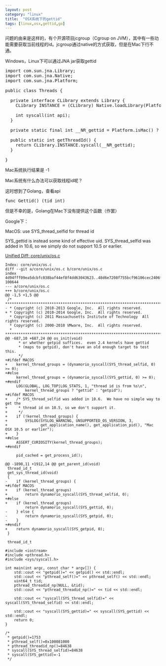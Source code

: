 ```yaml
---
layout: post
category: "linux"
title:  "OSX系统下的gettid"
tags: [linux,osx,gettid,go]
---
```


问题的由来是这样的，有个开源项目jcgroup（Cgroup on JVM），其中有一些功能需要获取当前线程的id。jcgroup通过native的方式获取，但是在Mac下行不通。

Windows，Linux下可以通过JNA jar获取gettid

<pre class="prettyPrint">
import com.sun.jna.Library;
import com.sun.jna.Native;
import com.sun.jna.Platform;

public class Threads {

  private interface CLibrary extends Library {
    CLibrary INSTANCE = (CLibrary) Native.loadLibrary(Platform.isWindows() ? "msvcrt" : "c", CLibrary.class);

    int syscall(int api);
  }

  private static final int __NR_gettid = Platform.isMac() ? 286 : (Platform.is64Bit() ? 186 : 224);

  public static int getThreadId() {
    return CLibrary.INSTANCE.syscall(__NR_gettid);
  }

}
</pre>

Mac系统执行结果是 -1

Mac系统有什么办法可以获取线程id呢？

这时想到了Golang，查看api

<pre class="prettyPrint">
func Gettid() (tid int)
</pre>

但是不幸的是，Golang在Mac下没有提供这个函数（作罢）

Google下：

MacOS: use SYS_thread_selfid for thread id

SYS_gettid is instead some kind of effective uid.  SYS_thread_selfid was
added in 10.6, so we simply do not support 10.5 or earlier.

[Unified Diff: core/unix/os.c](https://codereview.appspot.com/50120043/patch/1/10001)

```
Index: core/unix/os.c
diff --git a/core/unix/os.c b/core/unix/os.c
index 4d94fff09ea5dcbfc038baf44ef8f4dd63043623..48d6e7208f755bcf96106cec2406f3e43728b67e 100644
--- a/core/unix/os.c
+++ b/core/unix/os.c
@@ -1,5 +1,5 @@
 /* *******************************************************************************
- * Copyright (c) 2010-2013 Google, Inc.  All rights reserved.
+ * Copyright (c) 2010-2014 Google, Inc.  All rights reserved.
  * Copyright (c) 2011 Massachusetts Institute of Technology  All rights reserved.
  * Copyright (c) 2000-2010 VMware, Inc.  All rights reserved.
  * *******************************************************************************/
@@ -687,10 +687,24 @@ os_init(void)
      * or whether getpid suffices.  even 2.4 kernels have gettid
      * (maps to getpid), don't have an old enough target to test this.
      */
+#ifdef MACOS
+    kernel_thread_groups = (dynamorio_syscall(SYS_thread_selfid, 0) >= 0);
+#else
     kernel_thread_groups = (dynamorio_syscall(SYS_gettid, 0) >= 0);
+#endif
     LOG(GLOBAL, LOG_TOP|LOG_STATS, 1, "thread id is from %s\n",
         kernel_thread_groups ? "gettid" : "getpid");
+#ifdef MACOS
+    /* SYS_thread_selfid was added in 10.6.  We have no simple way to get the
+     * thread id on 10.5, so we don't support it.
+     */
+    if (!kernel_thread_groups) {
+        SYSLOG(SYSLOG_WARNING, UNSUPPORTED_OS_VERSION, 3,
+               get_application_name(), get_application_pid(), "Mac OSX 10.5 or earlier");
+    }
+#else
     ASSERT_CURIOSITY(kernel_thread_groups);
+#endif
 
     pid_cached = get_process_id();
 
@@ -1898,11 +1912,14 @@ get_parent_id(void)
 thread_id_t 
 get_sys_thread_id(void)
 {
-    if (kernel_thread_groups) {
+#ifdef MACOS
+    if (kernel_thread_groups)
+        return dynamorio_syscall(SYS_thread_selfid, 0);
+#else
+    if (kernel_thread_groups)
         return dynamorio_syscall(SYS_gettid, 0);
-    } else {
-        return dynamorio_syscall(SYS_getpid, 0);
-    }
+#endif
+    return dynamorio_syscall(SYS_getpid, 0);
 }
 
 thread_id_t 
```

```
#include <iostream>
#include <pthread.h>
#include <sys/syscall.h>

int main(int argc, const char * argv[]) {
    std::cout << "getpid()=" << getpid() << std::endl;
    std::cout << "pthread_self()=" << pthread_self() << std::endl;
    uint64_t tid;
    pthread_threadid_np(NULL, &tid);
    std::cout << "pthread_threadid_np()=" << tid << std::endl;
    
    std::cout << "syscall(SYS_thread_selfid)=" << syscall(SYS_thread_selfid) << std::endl;
    
    std::cout << "syscall(SYS_gettid)=" << syscall(SYS_gettid) << std::endl;
    return 0;
}

/*
 * getpid()=1753
 * pthread_self()=0x100081000
 * pthread_threadid_np()=84638
 * syscall(SYS_thread_selfid)=84638
 * syscall(SYS_gettid)=-1
 */
```